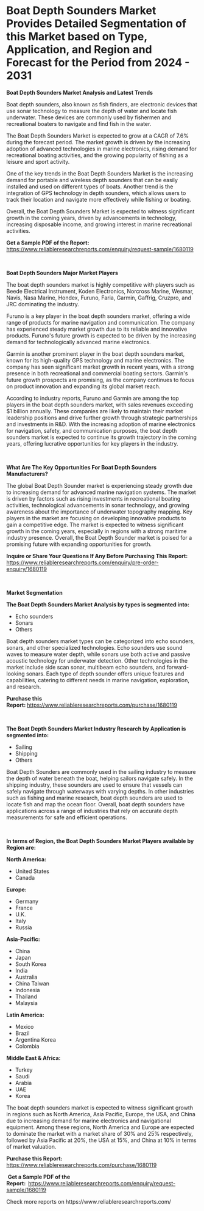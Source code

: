 <p><h1>Boat Depth Sounders Market Provides Detailed Segmentation of this Market based on Type, Application, and Region and Forecast for the Period from 2024 - 2031</h1></p><p><strong>Boat Depth Sounders Market Analysis and Latest Trends</strong></p>
<p><p>Boat depth sounders, also known as fish finders, are electronic devices that use sonar technology to measure the depth of water and locate fish underwater. These devices are commonly used by fishermen and recreational boaters to navigate and find fish in the water.</p><p>The Boat Depth Sounders Market is expected to grow at a CAGR of 7.6% during the forecast period. The market growth is driven by the increasing adoption of advanced technologies in marine electronics, rising demand for recreational boating activities, and the growing popularity of fishing as a leisure and sport activity.</p><p>One of the key trends in the Boat Depth Sounders Market is the increasing demand for portable and wireless depth sounders that can be easily installed and used on different types of boats. Another trend is the integration of GPS technology in depth sounders, which allows users to track their location and navigate more effectively while fishing or boating.</p><p>Overall, the Boat Depth Sounders Market is expected to witness significant growth in the coming years, driven by advancements in technology, increasing disposable income, and growing interest in marine recreational activities.</p></p>
<p><strong>Get a Sample PDF of the Report:&nbsp;</strong> <a href="https://www.reliableresearchreports.com/enquiry/request-sample/1680119">https://www.reliableresearchreports.com/enquiry/request-sample/1680119</a></p>
<p>&nbsp;</p>
<p><strong>Boat Depth Sounders Major Market Players</strong></p>
<p><p>The boat depth sounders market is highly competitive with players such as Beede Electrical Instrument, Koden Electronics, Norcross Marine, Wesmar, Navis, Nasa Marine, Hondex, Furuno, Faria, Garmin, Gaffrig, Cruzpro, and JRC dominating the industry. </p><p>Furuno is a key player in the boat depth sounders market, offering a wide range of products for marine navigation and communication. The company has experienced steady market growth due to its reliable and innovative products. Furuno's future growth is expected to be driven by the increasing demand for technologically advanced marine electronics.</p><p>Garmin is another prominent player in the boat depth sounders market, known for its high-quality GPS technology and marine electronics. The company has seen significant market growth in recent years, with a strong presence in both recreational and commercial boating sectors. Garmin's future growth prospects are promising, as the company continues to focus on product innovation and expanding its global market reach.</p><p>According to industry reports, Furuno and Garmin are among the top players in the boat depth sounders market, with sales revenues exceeding $1 billion annually. These companies are likely to maintain their market leadership positions and drive further growth through strategic partnerships and investments in R&D. With the increasing adoption of marine electronics for navigation, safety, and communication purposes, the boat depth sounders market is expected to continue its growth trajectory in the coming years, offering lucrative opportunities for key players in the industry.</p></p>
<p>&nbsp;</p>
<p><strong>What Are The Key Opportunities For Boat Depth Sounders Manufacturers?</strong></p>
<p><p>The global Boat Depth Sounder market is experiencing steady growth due to increasing demand for advanced marine navigation systems. The market is driven by factors such as rising investments in recreational boating activities, technological advancements in sonar technology, and growing awareness about the importance of underwater topography mapping. Key players in the market are focusing on developing innovative products to gain a competitive edge. The market is expected to witness significant growth in the coming years, especially in regions with a strong maritime industry presence. Overall, the Boat Depth Sounder market is poised for a promising future with expanding opportunities for growth.</p></p>
<p><strong>Inquire or Share Your Questions If Any Before Purchasing This Report:</strong> <a href="https://www.reliableresearchreports.com/enquiry/pre-order-enquiry/1680119">https://www.reliableresearchreports.com/enquiry/pre-order-enquiry/1680119</a></p>
<p>&nbsp;</p>
<p><strong>Market Segmentation</strong></p>
<p><strong>The Boat Depth Sounders Market Analysis by types is segmented into:</strong></p>
<p><ul><li>Echo sounders</li><li>Sonars</li><li>Others</li></ul></p>
<p><p>Boat depth sounders market types can be categorized into echo sounders, sonars, and other specialized technologies. Echo sounders use sound waves to measure water depth, while sonars use both active and passive acoustic technology for underwater detection. Other technologies in the market include side scan sonar, multibeam echo sounders, and forward-looking sonars. Each type of depth sounder offers unique features and capabilities, catering to different needs in marine navigation, exploration, and research.</p></p>
<p><strong>Purchase this Report:&nbsp;</strong><a href="https://www.reliableresearchreports.com/purchase/1680119">https://www.reliableresearchreports.com/purchase/1680119</a></p>
<p>&nbsp;</p>
<p><strong>The Boat Depth Sounders Market Industry Research by Application is segmented into:</strong></p>
<p><ul><li>Sailing</li><li>Shipping</li><li>Others</li></ul></p>
<p><p>Boat Depth Sounders are commonly used in the sailing industry to measure the depth of water beneath the boat, helping sailors navigate safely. In the shipping industry, these sounders are used to ensure that vessels can safely navigate through waterways with varying depths. In other industries such as fishing and marine research, boat depth sounders are used to locate fish and map the ocean floor. Overall, boat depth sounders have applications across a range of industries that rely on accurate depth measurements for safe and efficient operations.</p></p>
<p>&nbsp;</p>
<p><strong>In terms of Region, the Boat Depth Sounders Market Players available by Region are:</strong></p>
<p>
    <p> <strong> North America: </strong>
        <ul>
            <li>United States</li>
            <li>Canada</li>
        </ul>
        </p> 
    <p> <strong> Europe: </strong>
        <ul>
            <li>Germany</li>
            <li>France</li>
            <li>U.K.</li>
            <li>Italy</li>
            <li>Russia</li>
        </ul>
        </p> 
    <p> <strong> Asia-Pacific: </strong>
        <ul>
            <li>China</li>
            <li>Japan</li>
            <li>South Korea</li>
            <li>India</li>
            <li>Australia</li>
            <li>China Taiwan</li>
            <li>Indonesia</li>
            <li>Thailand</li>
            <li>Malaysia</li>
        </ul>
        </p> 
    <p> <strong> Latin America: </strong>
        <ul>
            <li>Mexico</li>
            <li>Brazil</li>
            <li>Argentina Korea</li>
            <li>Colombia</li>
        </ul>
        </p> 
    <p> <strong> Middle East & Africa: </strong>
        <ul>
            <li>Turkey</li>
            <li>Saudi</li>
            <li>Arabia</li>
            <li>UAE</li>
            <li>Korea</li>
        </ul>
    </p>
    </p>
<p><p>The boat depth sounders market is expected to witness significant growth in regions such as North America, Asia Pacific, Europe, the USA, and China due to increasing demand for marine electronics and navigational equipment. Among these regions, North America and Europe are expected to dominate the market with a market share of 30% and 25% respectively, followed by Asia Pacific at 20%, the USA at 15%, and China at 10% in terms of market valuation.</p></p>
<p><strong>Purchase this Report: </strong><a href="https://www.reliableresearchreports.com/purchase/1680119">https://www.reliableresearchreports.com/purchase/1680119</a></p>
<p>&nbsp;<strong>Get a Sample PDF of the Report:&nbsp;&nbsp;</strong><a href="https://www.reliableresearchreports.com/enquiry/request-sample/1680119">https://www.reliableresearchreports.com/enquiry/request-sample/1680119</a></p>
<p><strong></strong></p>
<p>Check more reports on https://www.reliableresearchreports.com/</p>